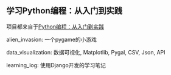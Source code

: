 ## 学习Python编程：从入门到实践

项目都来自于[Python编程：从入门到实践](https://book.douban.com/subject/26829016/)

alien_invasion: 一个pygame的小游戏

data_visualization: 数据可视化, Matplotlib, Pygal, CSV, Json, API

learning_log: 使用Django开发的学习笔记
